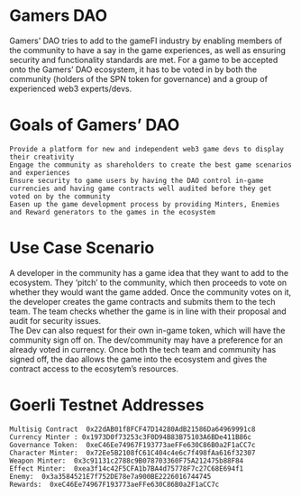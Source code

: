# Gamers DAO
Gamers' DAO tries to add to the gameFI industry by enabling members of the community to have a say in the game experiences, as well as ensuring security and functionality standards are met. For a game to be accepted onto the Gamers’ DAO ecosystem, it has to be voted in by both the community (holders of the SPN token for governance) and a group of experienced web3 experts/devs.

# Goals of Gamers’ DAO
```shell
Provide a platform for new and independent web3 game devs to display their creativity
Engage the community as shareholders to create the best game scenarios and experiences
Ensure security to game users by having the DAO control in-game currencies and having game contracts well audited before they get voted on by the community
Easen up the game development process by providing Minters, Enemies and Reward generators to the games in the ecosystem

```
# Use Case Scenario
A developer in the community has a game idea that they want to add to the ecosystem. They ‘pitch’ to the community, which then proceeds to vote on whether they would want the game added. 
Once the community votes on it, the developer creates the game contracts and submits them to the tech team. The team checks whether the game is in line with their proposal and audit for security issues.  
The Dev can also request for their own in-game token, which will have the community sign off on. The dev/community may have a preference for an already voted in currency.
Once both the tech team and community has signed off, the dao allows the game into the ecosystem and gives the contract access to the ecosytem’s resources.

# Goerli Testnet Addresses 
```shell
Multisig Contract  0x22dAB01f8FCF47D14280AdB21586Da64969991c8
Currency Minter : 0x1973D0f73253c3F0D94B83B75103A6BDe411B86c
Governance Token:  0xeC46Ee74967F193773aeFFe630C86B0a2F1aCC7c
Character Minter:  0x72Ee5B2108fC61C404c4e6c7f498fAa616f32307
Weapon Minter:  0x3c91131c2788c9B078703360F75A212475b88F84
Effect Minter:  0xea3f14c42F5CFA1b7BA4d75778F7c27C68E694f1
Enemy:  0x3a3584521E7f752DE78e7a900BE2226016744745
Rewards:  0xeC46Ee74967F193773aeFFe630C86B0a2F1aCC7c
```
